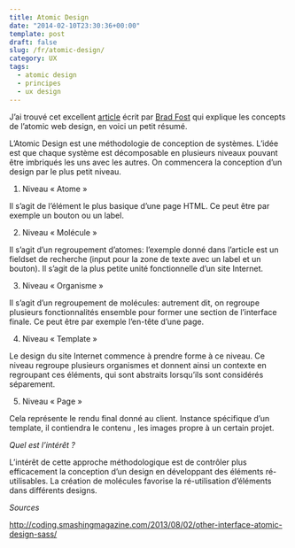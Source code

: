 ```yaml
---
title: Atomic Design
date: "2014-02-10T23:30:36+00:00"
template: post
draft: false
slug: /fr/atomic-design/
category: UX
tags:
  - atomic design
  - principes
  - ux design
---
```

J&rsquo;ai trouvé cet excellent [article](http://bradfrostweb.com/blog/post/atomic-web-design/) écrit par [Brad Fost](https://twitter.com/brad_frost) qui explique les concepts de l&rsquo;atomic web design, en voici un petit résumé.

L&rsquo;Atomic Design est une méthodologie de conception de systèmes. L&rsquo;idée est que chaque système est décomposable en plusieurs niveaux pouvant être imbriqués les uns avec les autres. On commencera la conception d&rsquo;un design par le plus petit niveau.

  1. Niveau « Atome »
  
  Il s&rsquo;agit de l&rsquo;élément le plus basique d&rsquo;une page HTML. Ce peut être par exemple un bouton ou un label.

  2. Niveau « Molécule »
  
  Il s&rsquo;agit d&rsquo;un regroupement d&rsquo;atomes: l&rsquo;exemple donné dans l&rsquo;article est un fieldset de recherche (input pour la zone de texte avec un label et un bouton). Il s&rsquo;agit de la plus petite unité fonctionnelle d&rsquo;un site Internet.

  3. Niveau « Organisme »
  
  Il s&rsquo;agit d&rsquo;un regroupement de molécules: autrement dit, on regroupe plusieurs fonctionnalités ensemble pour former une section de l&rsquo;interface finale. Ce peut être par exemple l&rsquo;en-tête d&rsquo;une page.

  4. Niveau « Template »
  
  Le design du site Internet commence à prendre forme à ce niveau. Ce niveau regroupe plusieurs organismes et donnent ainsi un contexte en regroupant ces éléments, qui sont abstraits lorsqu&rsquo;ils sont considérés séparement.

  5. Niveau « Page »
  
  Cela représente le rendu final donné au client. Instance spécifique d&rsquo;un template, il contiendra le contenu , les images propre à un certain projet.

_Quel est l&rsquo;intérêt ?_

L&rsquo;intérêt de cette approche méthodologique est de contrôler plus efficacement la conception d&rsquo;un design en développant des éléments ré-utilisables. La création de molécules favorise la ré-utilisation d&rsquo;éléments dans différents designs.

_Sources_

http://coding.smashingmagazine.com/2013/08/02/other-interface-atomic-design-sass/

<!-- AddThis Advanced Settings generic via filter on the_content -->

<!-- AddThis Share Buttons generic via filter on the_content -->